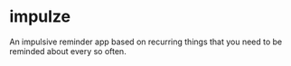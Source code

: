 # impulze

An impulsive reminder app based on recurring things that you need to be reminded about every so often.